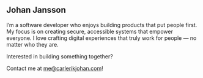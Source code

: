 ## Johan Jansson

I’m a software developer who enjoys building products that put people first. My focus is on creating secure, accessible systems that empower everyone.
I love crafting digital experiences that truly work for people — no matter who they are.

Interested in building something together?

Contact me at [me@carlerikjohan.com](mailto:me@carlerikjohan.com)!

